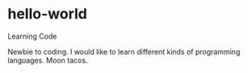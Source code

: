 # hello-world
Learning Code

Newbie to coding. I would like to learn different kinds of programming languages. 
Moon tacos.
